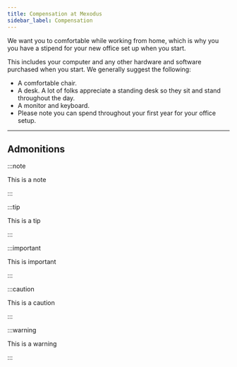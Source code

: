 ```yaml
---
title: Compensation at Mexodus
sidebar_label: Compensation
---
```


We want you to comfortable while working from home, which is why you you have a stipend for your new office set up when you start.

This includes your computer and any other hardware and software purchased when you start. We generally suggest the following:

* A comfortable chair.
* A desk. A lot of folks appreciate a standing desk so they sit and stand throughout the day.
* A monitor and keyboard.
* Please note you can spend throughout your first year for your office setup.

---

## Admonitions

:::note

This is a note

:::

:::tip

This is a tip

:::

:::important

This is important

:::

:::caution

This is a caution

:::

:::warning

This is a warning

:::

